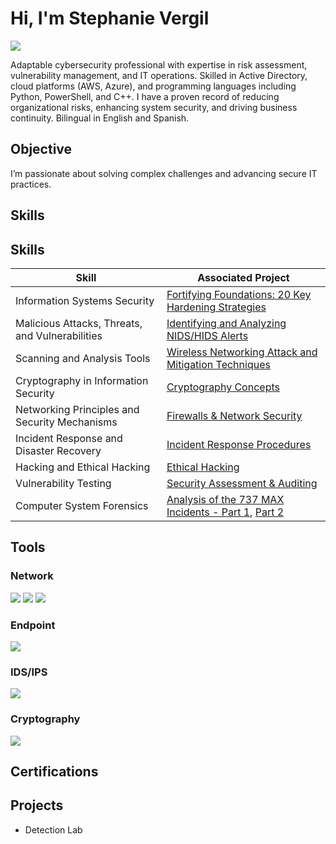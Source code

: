 # Hi, I'm Stephanie Vergil
<a href="https://linkedin.com/in/stephanie-vergil-8982142a8"><img src="https://img.shields.io/badge/-LinkedIn-0072b1?&style=for-the-badge&logo=linkedin&logoColor=white" /></a>

Adaptable cybersecurity professional with expertise in risk assessment, vulnerability management, and IT operations. Skilled in Active Directory, cloud platforms (AWS, Azure), and programming languages including Python, PowerShell, and C++. I have a proven record of reducing organizational risks, enhancing system security, and driving business continuity. Bilingual in English and Spanish.

## Objective
I’m passionate about solving complex challenges and advancing secure IT practices.

## Skills
## Skills

| **Skill**                                     | **Associated Project**                                                                                                 |
|-----------------------------------------------|-----------------------------------------------------------------------------------------------------------------------|
| Information Systems Security                  | [Fortifying Foundations: 20 Key Hardening Strategies](https://github.com/StephVergil/Cybersecurity-Projects/blob/main/Project%20Fortifying%20Foundations%2020%20Key%20Hardening%20Strategies%20Across%20Diverse%20Systems%5E.docx) |
| Malicious Attacks, Threats, and Vulnerabilities| [Identifying and Analyzing NIDS/HIDS Alerts](https://github.com/StephVergil/Cybersecurity-Projects/blob/main/Identifying%20and%20Analyzing%20Network%20Host%20Intrusion%20Detection%20System%20NIDS%20HIDS%20Alerts%20copy.docx) |
| Scanning and Analysis Tools                   | [Wireless Networking Attack and Mitigation Techniques](https://github.com/StephVergil/Cybersecurity-Projects/blob/main/Wireless%20Networking%20Attack%20and%20Mitigation%20Techniques-Stephanie%E2%80%99s%20MacBook%20Pro.docx) |
| Cryptography in Information Security          | [Cryptography Concepts](https://github.com/StephVergil/Cybersecurity-Projects/blob/main/Cryptography%20Concepts%20copy.docx)                                                                 |
| Networking Principles and Security Mechanisms | [Firewalls & Network Security](https://github.com/StephVergil/Cybersecurity-Projects/blob/main/Host%20Hardening.docx)                                                                                          |
| Incident Response and Disaster Recovery       | [Incident Response Procedures](https://github.com/StephVergil/Cybersecurity-Projects/blob/main/Incident%20Reponse%20Procedures.docx)                                                                                          |
| Hacking and Ethical Hacking                   | [Ethical Hacking](#)                                                                                                       |
| Vulnerability Testing                         | [Security Assessment & Auditing](#)                                                                                       |
| Computer System Forensics                     | [Analysis of the 737 MAX Incidents - Part 1](https://github.com/StephVergil/Cybersecurity-Projects/blob/main/737%20MAX%20Report%20!.docx.pdf), [Part 2](https://github.com/StephVergil/Cybersecurity-Projects/blob/main/737%20MAX%20REPORT%202.docx.pdf) |


## Tools

### Network
<div>
    <a href="https://example.com/network"><img src="https://img.shields.io/badge/-Wireshark-1679A7?&style=for-the-badge&logo=Wireshark&logoColor=white" /></a>
    <a href="https://example.com/network"><img src="https://img.shields.io/badge/-Suricata-EF3B2D?&style=for-the-badge&logo=Suricata&logoColor=white" /></a>
    <a href="https://example.com/network"><img src="https://img.shields.io/badge/-Zeek-777BB4?&style=for-the-badge&logo=Zeek&logoColor=white" /></a>
</div>

### Endpoint
<div>
    <img src="https://img.shields.io/badge/-Microsoft_Defender_for_Endpoint-00A4EF?&style=for-the-badge&logo=Microsoft&logoColor=white" />
</div>

### IDS/IPS
<div>
    <img src="https://img.shields.io/badge/-IDS/IPS-000000?&style=for-the-badge&logo=Security&logoColor=white" />
</div>

### Cryptography
<div>
    <img src="https://img.shields.io/badge/-John_the_Ripper-000000?&style=for-the-badge&logo=Cryptography&logoColor=white" />
</div>

## Certifications


## Projects
- Detection Lab
